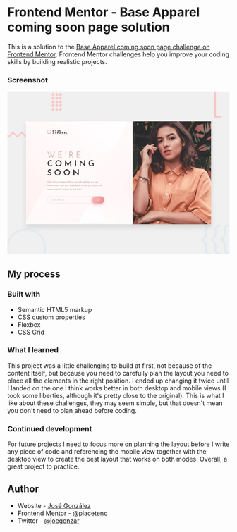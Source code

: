 # Frontend Mentor - Base Apparel coming soon page solution

This is a solution to the
[Base Apparel coming soon page challenge on Frontend Mentor](https://www.frontendmentor.io/challenges/base-apparel-coming-soon-page-5d46b47f8db8a7063f9331a0).
Frontend Mentor challenges help you improve your coding skills by building
realistic projects.

### Screenshot

![](./design/desktop-preview.jpg)

## My process

### Built with

- Semantic HTML5 markup
- CSS custom properties
- Flexbox
- CSS Grid

### What I learned

This project was a little challenging to build at first, not because of the
content itself, but because you need to carefully plan the layout you need to
place all the elements in the right position. I ended up changing it twice until
I landed on the one I think works better in both desktop and mobile views (I
took some liberties, although it's pretty close to the original). This is what I
like about these challenges, they may seem simple, but that doesn't mean you
don't need to plan ahead before coding.

### Continued development

For future projects I need to focus more on planning the layout before I write
any piece of code and referencing the mobile view together with the desktop view
to create the best layout that works on both modes. Overall, a great project to
practice.

## Author

- Website - [José González](https://dev-jose.com)
- Frontend Mentor -
  [@placeteno](https://www.frontendmentor.io/profile/placeteno)
- Twitter - [@joegonzar](https://www.twitter.com/joegonzar)
